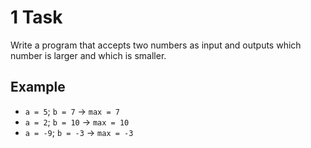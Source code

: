 # 1 Task

Write a program that accepts two numbers as input and outputs which number is
larger and which is smaller.

## Example

- `a = 5`; `b = 7` -> `max = 7`
- `a = 2`; `b = 10` -> `max = 10`
- `a = -9`; `b = -3` -> `max = -3`
